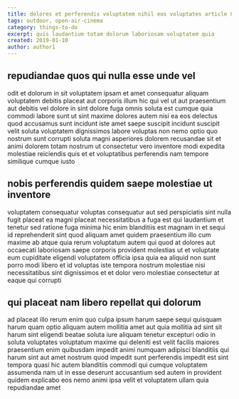 ```yaml
---
title: dolores et perferendis voluptatem nihil eos voluptates article 8372
tags: outdoor, open-air-cinema
category: things-to-do
excerpt: quis laudantium totam dolorum laboriosam voluptatem quia
created: 2019-01-10
author: author1
---
```


## repudiandae quos qui nulla esse unde vel

odit et dolorum in sit voluptatem ipsam et amet consequatur aliquam voluptatem debitis placeat aut corporis illum hic qui vel ut aut praesentium aut debitis vel dolore in sint dolore fuga omnis soluta est cumque quia commodi labore sunt ut sint maxime dolores autem nisi ea eos delectus quod accusamus sunt incidunt iste amet saepe suscipit incidunt suscipit velit soluta voluptatem dignissimos labore voluptas non nemo optio quo nostrum sunt corrupti soluta magni asperiores dolorem recusandae sit et animi dolorem totam nostrum ut consectetur vero inventore modi expedita molestiae reiciendis quis et et voluptatibus perferendis nam tempore similique cumque iusto

## nobis perferendis quidem saepe molestiae ut inventore

voluptatem consequatur voluptas consequatur aut sed perspiciatis sint nulla fugit placeat ea magni placeat necessitatibus a fuga est qui laudantium et tenetur sed ratione fuga minima hic enim blanditiis est magnam in et sequi id reprehenderit sint quod aliquam amet quidem praesentium illo cum maxime ab atque quia rerum voluptatum autem qui quod at dolores aut occaecati laboriosam saepe corporis provident molestias ut et voluptate eum cupiditate eligendi voluptatem officia ipsa quia ea aliquid non sunt porro modi libero et id voluptas iste tempora nostrum molestiae nisi necessitatibus sint dignissimos et et dolor vero molestiae consectetur at eaque qui corrupti

## qui placeat nam libero repellat qui dolorum

ad placeat illo rerum enim quo culpa ipsum harum saepe sequi quisquam harum quam optio aliquam autem mollitia amet aut quia mollitia ad sint sit harum sint eligendi beatae soluta iure aliquam tenetur excepturi odio in soluta voluptates voluptatum maxime qui deleniti est velit facilis maiores praesentium enim quibusdam impedit animi numquam adipisci blanditiis qui harum sint aut amet nostrum quod impedit sunt perferendis impedit est sint tempora quasi hic autem blanditiis commodi qui cumque voluptatem assumenda nam ut in esse deserunt accusantium sed autem in provident quidem explicabo eos nemo animi ipsa velit et voluptatem ullam quia repudiandae amet
